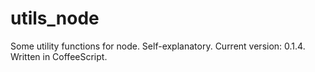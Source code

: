 utils_node
==========

Some utility functions for node. Self-explanatory. Current version: 0.1.4. Written in CoffeeScript.